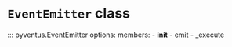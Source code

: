 # `EventEmitter` class

::: pyventus.EventEmitter
	options:
		members:
			- __init__
			- emit
			- _execute

<br>
